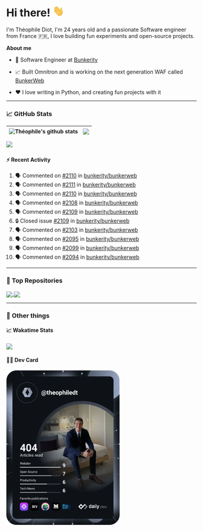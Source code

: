 # Hi there! <img src="./wave.gif" width="30px" height="30px" />

I'm Théophile Diot, I'm 24 years old and a passionate Software engineer from France 🇫🇷, I love building fun experiments and open-source projects.

**About me**

- 💼 Software Engineer at [Bunkerity](https://www.bunkerity.com/)

- 📈 Built Omnitron and is working on the next generation WAF called [BunkerWeb](https://www.bunkerweb.io)

- ❤️ I love writing in Python, and creating fun projects with it

---

### 📈 GitHub Stats

| <img align="center" src="https://github-readme-stats.vercel.app/api?username=TheophileDiot&show_icons=true&include_all_commits=true&theme=algolia&hide_border=true&rank_icon=github" alt="Théophile's github stats" /> | <img align="center" src="https://github-readme-stats.vercel.app/api/top-langs/?username=TheophileDiot&layout=compact&theme=algolia&hide_border=true" /> |
| ---------------------------------------------------------------------------------------------------------------------------------------------------------------------------------------------------------------------- | ------------------------------------------------------------------------------------------------------------------------------------------------------- |

![](https://github-readme-activity-graph.vercel.app/graph?username=TheophileDiot&theme=tokyo-night)

#### :zap: Recent Activity

<!--START_SECTION:activity-->
1. 🗣 Commented on [#2110](https://github.com/bunkerity/bunkerweb/issues/2110#issuecomment-2739601069) in [bunkerity/bunkerweb](https://github.com/bunkerity/bunkerweb)
2. 🗣 Commented on [#2111](https://github.com/bunkerity/bunkerweb/issues/2111#issuecomment-2739582991) in [bunkerity/bunkerweb](https://github.com/bunkerity/bunkerweb)
3. 🗣 Commented on [#2110](https://github.com/bunkerity/bunkerweb/issues/2110#issuecomment-2739572979) in [bunkerity/bunkerweb](https://github.com/bunkerity/bunkerweb)
4. 🗣 Commented on [#2108](https://github.com/bunkerity/bunkerweb/issues/2108#issuecomment-2739564791) in [bunkerity/bunkerweb](https://github.com/bunkerity/bunkerweb)
5. 🗣 Commented on [#2109](https://github.com/bunkerity/bunkerweb/issues/2109#issuecomment-2739560558) in [bunkerity/bunkerweb](https://github.com/bunkerity/bunkerweb)
6. 🔒 Closed issue [#2109](https://github.com/bunkerity/bunkerweb/issues/2109) in [bunkerity/bunkerweb](https://github.com/bunkerity/bunkerweb)
7. 🗣 Commented on [#2103](https://github.com/bunkerity/bunkerweb/issues/2103#issuecomment-2733768036) in [bunkerity/bunkerweb](https://github.com/bunkerity/bunkerweb)
8. 🗣 Commented on [#2095](https://github.com/bunkerity/bunkerweb/issues/2095#issuecomment-2733759474) in [bunkerity/bunkerweb](https://github.com/bunkerity/bunkerweb)
9. 🗣 Commented on [#2099](https://github.com/bunkerity/bunkerweb/issues/2099#issuecomment-2733754046) in [bunkerity/bunkerweb](https://github.com/bunkerity/bunkerweb)
10. 🗣 Commented on [#2094](https://github.com/bunkerity/bunkerweb/issues/2094#issuecomment-2733672113) in [bunkerity/bunkerweb](https://github.com/bunkerity/bunkerweb)
<!--END_SECTION:activity-->

---

### 🔧 Top Repositories

<a href="https://github.com/bunkerity/bunkerweb">
  <img align="center" src="https://github-readme-stats.vercel.app/api/pin/?username=Bunkerity&repo=bunkerweb&theme=algolia" />
</a>
<a href="https://github.com/TheophileDiot/Omnitron">
  <img align="center" src="https://github-readme-stats.vercel.app/api/pin/?username=TheophileDiot&repo=Omnitron&theme=algolia" />
</a>

---

### 🎉 Other things

#### 📈 Wakatime Stats

<a href="https://wakatime.com/@theophile_bunkerity">
  <img align="center" src="https://github-readme-stats.vercel.app/api/wakatime?username=3aa5ce41-c253-43d9-8441-a721e446a45f&layout=compact&theme=algolia" />
</a>

#### 👨‍💻 Dev Card

<a href="https://app.daily.dev/TheophileDt">
  <img src="./devcard.svg" width="300" alt="Théophile Diot's Dev Card"/>
</a>
